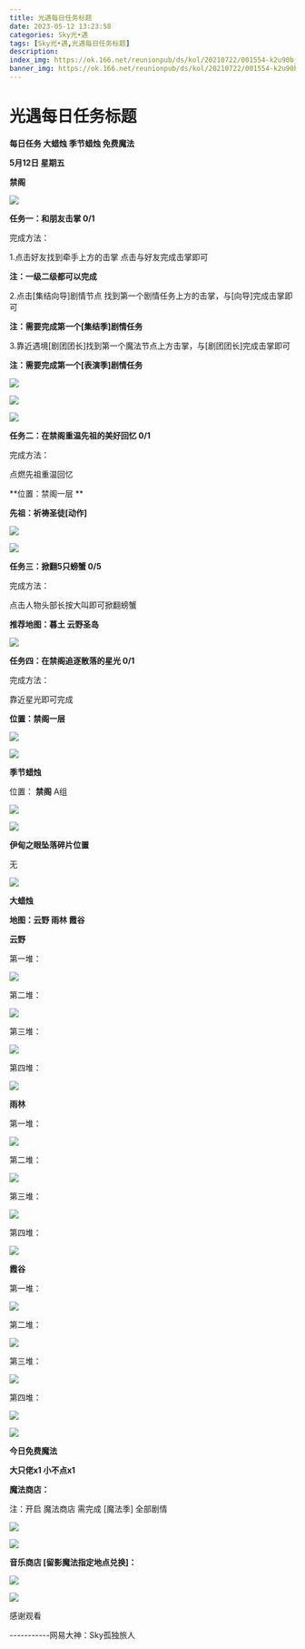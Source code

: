 ```yaml
---
title: 光遇每日任务标题
date: 2023-05-12 13:23:58
categories: Sky光•遇
tags: [Sky光•遇,光遇每日任务标题]
description: 
index_img: https://ok.166.net/reunionpub/ds/kol/20210722/001554-k2u90bj7ay.png?imageView&thumbnail=600x0&type=jpg
banner_img: https://ok.166.net/reunionpub/ds/kol/20210722/001554-k2u90bj7ay.png?imageView&thumbnail=600x0&type=jpg
---
```

# 光遇每日任务标题
**每日任务 大蜡烛 季节蜡烛 免费魔法**

 **5月12日 星期五**

 **禁阁**

![](https://img.166.net/reunionpub/ds/kol/20230512/002304-a4yc671o02.jpg)

 **任务一：和朋友击掌 0/1**

完成方法：

1.点击好友找到牵手上方的击掌 点击与好友完成击掌即可

 **注：一级二级都可以完成**

2.点击[集结向导]剧情节点 找到第一个剧情任务上方的击掌，与[向导]完成击掌即可

 **注：需要完成第一个[集结季]剧情任务**

3.靠近遇境[剧团团长]找到第一个魔法节点上方击掌，与[剧团团长]完成击掌即可

 **注：需要完成第一个[表演季]剧情任务**

![](https://img.166.net/reunionpub/ds/kol/20230512/000947-ormv2hwn7t.jpeg)

![](https://img.166.net/reunionpub/ds/kol/20230512/000954-v67qdo3p8l.jpeg)

![](https://img.166.net/reunionpub/ds/kol/20230512/001001-ihb4ez6s8j.jpeg)

 **任务二：在禁阁重温先祖的美好回忆 0/1**

完成方法：

点燃先祖重温回忆

 **位置：禁阁一层  **

 **先祖：祈祷圣徒[动作]**

![](https://img.166.net/reunionpub/ds/kol/20230512/001048-yqn12tmurc.jpeg)

![](https://img.166.net/reunionpub/ds/kol/20230512/001054-bszaoevki7.jpeg)

 **任务三：掀翻5只螃蟹 0/5**

完成方法：

点击人物头部长按大叫即可掀翻螃蟹

 **推荐地图：暮土 云野圣岛**

![](https://img.166.net/reunionpub/ds/kol/20230512/001115-jbhlawi012.jpg)

 **任务四：在禁阁追逐散落的星光 0/1**

完成方法：

靠近星光即可完成

 **位置：禁阁一层**

![](https://img.166.net/reunionpub/ds/kol/20230512/001131-3s9u5haibt.jpeg)

![](https://img.166.net/reunionpub/ds/kol/20230502/053253-tkp31d0r2j.png)

 **季节蜡烛**

位置： **禁阁**  A组

![](https://img.166.net/reunionpub/ds/kol/20230512/000303-bdemp19kag.png)

![](https://img.166.net/reunionpub/ds/kol/20230501/003537-boqnslm12s.png)

 **伊甸之眼坠落碎片位置**

无

![](https://img.166.net/reunionpub/ds/kol/20230501/003537-boqnslm12s.png)

 **大蜡烛**

 **地图：云野 雨林 霞谷**

 **云野**

第一堆：

![](https://img.166.net/reunionpub/ds/kol/20230512/000511-sjnrodavb6.jpeg)

第二堆：

![](https://img.166.net/reunionpub/ds/kol/20230512/000519-v9uwzt3jlq.jpeg)

第三堆：

![](https://img.166.net/reunionpub/ds/kol/20230512/000526-he1o0pwf3b.jpeg)

第四堆：

![](https://img.166.net/reunionpub/ds/kol/20230512/000533-27zy0l5s61.jpeg)

 **雨林**

第一堆：

![](https://img.166.net/reunionpub/ds/kol/20230512/000634-s2fr6j34lu.jpeg)

第二堆：

![](https://img.166.net/reunionpub/ds/kol/20230512/000642-147l5mcovs.jpeg)

第三堆：

![](https://img.166.net/reunionpub/ds/kol/20230512/000650-hgaqml0wyu.jpeg)

第四堆：

![](https://img.166.net/reunionpub/ds/kol/20230512/000718-wra54hdmks.jpeg)

 **霞谷**

第一堆：

![](https://img.166.net/reunionpub/ds/kol/20230512/000825-as0z4dkc7w.jpeg)

第二堆：

![](https://img.166.net/reunionpub/ds/kol/20230512/000833-3nq0brhmvs.jpeg)

第三堆：

![](https://img.166.net/reunionpub/ds/kol/20230512/000839-c625dmyeot.jpeg)

第四堆：

![](https://img.166.net/reunionpub/ds/kol/20230512/000847-nvfe92hbya.jpeg)

![](https://img.166.net/reunionpub/ds/kol/20221018/100256-wzutnocka0.png)

 **今日免费魔法**

 **大只佬x1 小不点x1**

 **魔法商店：**

注：开启 魔法商店 需完成 [魔法季] 全部剧情

![](https://img.166.net/reunionpub/ds/kol/20221018/100559-oibznvdtus.png)

![](https://img.166.net/reunionpub/ds/kol/20230512/001748-7fsdunj0m3.jpeg)

 **音乐商店 [留影魔法指定地点兑换]：**

![](https://img.166.net/reunionpub/ds/kol/20230508/001449-vya209klqf.jpeg)

![](https://img.166.net/reunionpub/ds/kol/20230502/235738-ls601349yq.png)

感谢观看

\-----------网易大神：Sky孤独旅人

